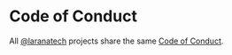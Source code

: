 # Code of Conduct

All [@laranatech](https://github.com/laranatech) projects share the same [Code of Conduct](https://github.com/laranatech/standart/blob/main/CODE-OF-CONDUCT.md).
